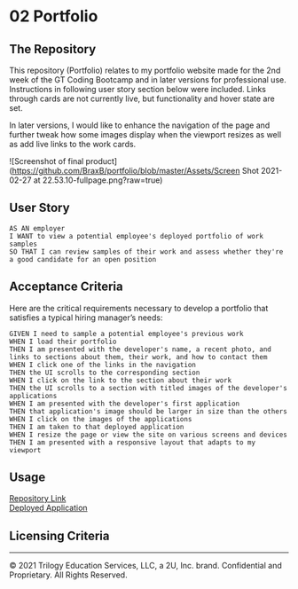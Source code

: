 # 02 Portfolio

## The Repository

This repository (Portfolio) relates to my portfolio website made for the 2nd week of the GT Coding Bootcamp and in later versions for professional use. Instructions in following user story section below were included. Links through cards are not currently live, but functionality and hover state are set.

In later versions, I would like to enhance the navigation of the page and further tweak how some images display when the viewport resizes as well as add live links to the work cards.

![Screenshot of final product](https://github.com/BraxB/portfolio/blob/master/Assets/Screen Shot 2021-02-27 at 22.53.10-fullpage.png?raw=true)

## User Story

```
AS AN employer
I WANT to view a potential employee's deployed portfolio of work samples
SO THAT I can review samples of their work and assess whether they're a good candidate for an open position
```


## Acceptance Criteria

Here are the critical requirements necessary to develop a portfolio that satisfies a typical hiring manager’s needs:

```
GIVEN I need to sample a potential employee's previous work
WHEN I load their portfolio
THEN I am presented with the developer's name, a recent photo, and links to sections about them, their work, and how to contact them
WHEN I click one of the links in the navigation
THEN the UI scrolls to the corresponding section
WHEN I click on the link to the section about their work
THEN the UI scrolls to a section with titled images of the developer's applications
WHEN I am presented with the developer's first application
THEN that application's image should be larger in size than the others
WHEN I click on the images of the applications
THEN I am taken to that deployed application
WHEN I resize the page or view the site on various screens and devices
THEN I am presented with a responsive layout that adapts to my viewport
```

## Usage

[Repository Link](https://github.com/BraxB/portfolio)  
[Deployed Application](https://braxb.github.io/portfolio/)


## Licensing Criteria
- - -
© 2021 Trilogy Education Services, LLC, a 2U, Inc. brand. Confidential and Proprietary. All Rights Reserved.
